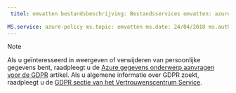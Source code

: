 ```yaml
---
 titel: omvatten bestandsbeschrijving: Bestandsservices omvatten: azure-policy auteur: eross msft
 
MS.service: azure-policy ms.topic: omvatten ms.date: 24/04/2018 ms.author: lizross ms.custom: include-bestand
---
```


>[!Note] 
>Als u geïnteresseerd in weergeven of verwijderen van persoonlijke gegevens bent, raadpleegt u de [Azure gegevens onderwerp aanvragen voor de GDPR](https://docs.microsoft.com/microsoft-365/compliance/gdpr-dsr-azure) artikel. Als u algemene informatie over GDPR zoekt, raadpleegt u de [GDPR sectie van het Vertrouwenscentrum Service](https://www.microsoft.com/en-us/TrustCenter/Privacy/gdpr/default.aspx).